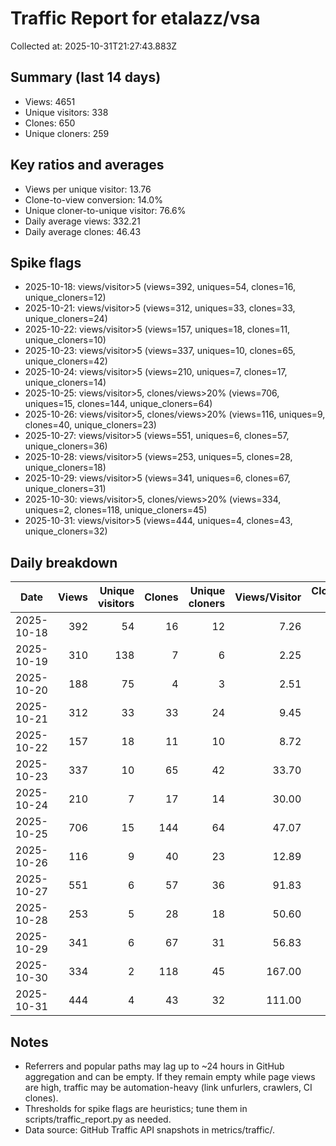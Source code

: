 # Traffic Report for etalazz/vsa

Collected at: 2025-10-31T21:27:43.883Z

## Summary (last 14 days)

- Views: 4651
- Unique visitors: 338
- Clones: 650
- Unique cloners: 259

## Key ratios and averages

- Views per unique visitor: 13.76
- Clone-to-view conversion: 14.0%
- Unique cloner-to-unique visitor: 76.6%
- Daily average views: 332.21
- Daily average clones: 46.43

## Spike flags

- 2025-10-18: views/visitor>5 (views=392, uniques=54, clones=16, unique_cloners=12)
- 2025-10-21: views/visitor>5 (views=312, uniques=33, clones=33, unique_cloners=24)
- 2025-10-22: views/visitor>5 (views=157, uniques=18, clones=11, unique_cloners=10)
- 2025-10-23: views/visitor>5 (views=337, uniques=10, clones=65, unique_cloners=42)
- 2025-10-24: views/visitor>5 (views=210, uniques=7, clones=17, unique_cloners=14)
- 2025-10-25: views/visitor>5, clones/views>20% (views=706, uniques=15, clones=144, unique_cloners=64)
- 2025-10-26: views/visitor>5, clones/views>20% (views=116, uniques=9, clones=40, unique_cloners=23)
- 2025-10-27: views/visitor>5 (views=551, uniques=6, clones=57, unique_cloners=36)
- 2025-10-28: views/visitor>5 (views=253, uniques=5, clones=28, unique_cloners=18)
- 2025-10-29: views/visitor>5 (views=341, uniques=6, clones=67, unique_cloners=31)
- 2025-10-30: views/visitor>5, clones/views>20% (views=334, uniques=2, clones=118, unique_cloners=45)
- 2025-10-31: views/visitor>5 (views=444, uniques=4, clones=43, unique_cloners=32)

## Daily breakdown

| Date | Views | Unique visitors | Clones | Unique cloners | Views/Visitor | Clones/Unique Cloner | Clones/Views |
|------|------:|-----------------:|-------:|---------------:|--------------:|----------------------:|-------------:|
| 2025-10-18 | 392 | 54 | 16 | 12 | 7.26 | 1.33 | 0.04 |
| 2025-10-19 | 310 | 138 | 7 | 6 | 2.25 | 1.17 | 0.02 |
| 2025-10-20 | 188 | 75 | 4 | 3 | 2.51 | 1.33 | 0.02 |
| 2025-10-21 | 312 | 33 | 33 | 24 | 9.45 | 1.38 | 0.11 |
| 2025-10-22 | 157 | 18 | 11 | 10 | 8.72 | 1.10 | 0.07 |
| 2025-10-23 | 337 | 10 | 65 | 42 | 33.70 | 1.55 | 0.19 |
| 2025-10-24 | 210 | 7 | 17 | 14 | 30.00 | 1.21 | 0.08 |
| 2025-10-25 | 706 | 15 | 144 | 64 | 47.07 | 2.25 | 0.20 |
| 2025-10-26 | 116 | 9 | 40 | 23 | 12.89 | 1.74 | 0.34 |
| 2025-10-27 | 551 | 6 | 57 | 36 | 91.83 | 1.58 | 0.10 |
| 2025-10-28 | 253 | 5 | 28 | 18 | 50.60 | 1.56 | 0.11 |
| 2025-10-29 | 341 | 6 | 67 | 31 | 56.83 | 2.16 | 0.20 |
| 2025-10-30 | 334 | 2 | 118 | 45 | 167.00 | 2.62 | 0.35 |
| 2025-10-31 | 444 | 4 | 43 | 32 | 111.00 | 1.34 | 0.10 |

## Notes

- Referrers and popular paths may lag up to ~24 hours in GitHub aggregation and can be empty. If they remain empty while page views are high, traffic may be automation-heavy (link unfurlers, crawlers, CI clones).
- Thresholds for spike flags are heuristics; tune them in scripts/traffic_report.py as needed.
- Data source: GitHub Traffic API snapshots in metrics/traffic/.